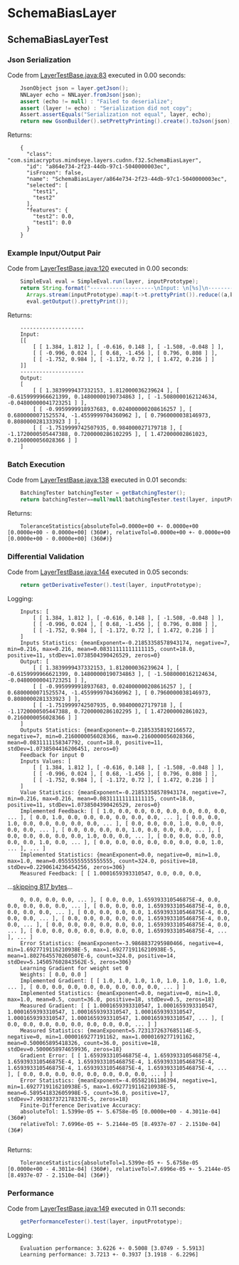 # SchemaBiasLayer
## SchemaBiasLayerTest
### Json Serialization
Code from [LayerTestBase.java:83](../../../../../../../../src/test/java/com/simiacryptus/mindseye/layers/LayerTestBase.java#L83) executed in 0.00 seconds: 
```java
    JsonObject json = layer.getJson();
    NNLayer echo = NNLayer.fromJson(json);
    assert (echo != null) : "Failed to deserialize";
    assert (layer != echo) : "Serialization did not copy";
    Assert.assertEquals("Serialization not equal", layer, echo);
    return new GsonBuilder().setPrettyPrinting().create().toJson(json);
```

Returns: 

```
    {
      "class": "com.simiacryptus.mindseye.layers.cudnn.f32.SchemaBiasLayer",
      "id": "a864e734-2f23-44db-97c1-5040000003ec",
      "isFrozen": false,
      "name": "SchemaBiasLayer/a864e734-2f23-44db-97c1-5040000003ec",
      "selected": [
        "test1",
        "test2"
      ],
      "features": {
        "test2": 0.0,
        "test1": 0.0
      }
    }
```



### Example Input/Output Pair
Code from [LayerTestBase.java:120](../../../../../../../../src/test/java/com/simiacryptus/mindseye/layers/LayerTestBase.java#L120) executed in 0.00 seconds: 
```java
    SimpleEval eval = SimpleEval.run(layer, inputPrototype);
    return String.format("--------------------\nInput: \n[%s]\n--------------------\nOutput: \n%s",
      Arrays.stream(inputPrototype).map(t->t.prettyPrint()).reduce((a,b)->a+",\n"+b).get(),
      eval.getOutput().prettyPrint());
```

Returns: 

```
    --------------------
    Input: 
    [[
    	[ [ 1.384, 1.812 ], [ -0.616, 0.148 ], [ -1.508, -0.048 ] ],
    	[ [ -0.996, 0.024 ], [ 0.68, -1.456 ], [ 0.796, 0.808 ] ],
    	[ [ -1.752, 0.984 ], [ -1.172, 0.72 ], [ 1.472, 0.216 ] ]
    ]]
    --------------------
    Output: 
    [
    	[ [ 1.3839999437332153, 1.812000036239624 ], [ -0.6159999966621399, 0.14800000190734863 ], [ -1.5080000162124634, -0.04800000041723251 ] ],
    	[ [ -0.9959999918937683, 0.024000000208616257 ], [ 0.6800000071525574, -1.4559999704360962 ], [ 0.7960000038146973, 0.8080000281333923 ] ],
    	[ [ -1.7519999742507935, 0.984000027179718 ], [ -1.1720000505447388, 0.7200000286102295 ], [ 1.472000002861023, 0.2160000056028366 ] ]
    ]
```



### Batch Execution
Code from [LayerTestBase.java:138](../../../../../../../../src/test/java/com/simiacryptus/mindseye/layers/LayerTestBase.java#L138) executed in 0.01 seconds: 
```java
    BatchingTester batchingTester = getBatchingTester();
    return batchingTester==null?null:batchingTester.test(layer, inputPrototype);
```

Returns: 

```
    ToleranceStatistics{absoluteTol=0.0000e+00 +- 0.0000e+00 [0.0000e+00 - 0.0000e+00] (360#), relativeTol=0.0000e+00 +- 0.0000e+00 [0.0000e+00 - 0.0000e+00] (360#)}
```



### Differential Validation
Code from [LayerTestBase.java:144](../../../../../../../../src/test/java/com/simiacryptus/mindseye/layers/LayerTestBase.java#L144) executed in 0.05 seconds: 
```java
    return getDerivativeTester().test(layer, inputPrototype);
```
Logging: 
```
    Inputs: [
    	[ [ 1.384, 1.812 ], [ -0.616, 0.148 ], [ -1.508, -0.048 ] ],
    	[ [ -0.996, 0.024 ], [ 0.68, -1.456 ], [ 0.796, 0.808 ] ],
    	[ [ -1.752, 0.984 ], [ -1.172, 0.72 ], [ 1.472, 0.216 ] ]
    ]
    Inputs Statistics: {meanExponent=-0.21853358578943174, negative=7, min=0.216, max=0.216, mean=0.08311111111111115, count=18.0, positive=11, stdDev=1.0738504390426529, zeros=0}
    Output: [
    	[ [ 1.3839999437332153, 1.812000036239624 ], [ -0.6159999966621399, 0.14800000190734863 ], [ -1.5080000162124634, -0.04800000041723251 ] ],
    	[ [ -0.9959999918937683, 0.024000000208616257 ], [ 0.6800000071525574, -1.4559999704360962 ], [ 0.7960000038146973, 0.8080000281333923 ] ],
    	[ [ -1.7519999742507935, 0.984000027179718 ], [ -1.1720000505447388, 0.7200000286102295 ], [ 1.472000002861023, 0.2160000056028366 ] ]
    ]
    Outputs Statistics: {meanExponent=-0.21853358192166572, negative=7, min=0.2160000056028366, max=0.2160000056028366, mean=0.0831111158347792, count=18.0, positive=11, stdDev=1.0738504416206451, zeros=0}
    Feedback for input 0
    Inputs Values: [
    	[ [ 1.384, 1.812 ], [ -0.616, 0.148 ], [ -1.508, -0.048 ] ],
    	[ [ -0.996, 0.024 ], [ 0.68, -1.456 ], [ 0.796, 0.808 ] ],
    	[ [ -1.752, 0.984 ], [ -1.172, 0.72 ], [ 1.472, 0.216 ] ]
    ]
    Value Statistics: {meanExponent=-0.21853358578943174, negative=7, min=0.216, max=0.216, mean=0.08311111111111115, count=18.0, positive=11, stdDev=1.0738504390426529, zeros=0}
    Implemented Feedback: [ [ 1.0, 0.0, 0.0, 0.0, 0.0, 0.0, 0.0, 0.0, ... ], [ 0.0, 1.0, 0.0, 0.0, 0.0, 0.0, 0.0, 0.0, ... ], [ 0.0, 0.0, 1.0, 0.0, 0.0, 0.0, 0.0, 0.0, ... ], [ 0.0, 0.0, 0.0, 1.0, 0.0, 0.0, 0.0, 0.0, ... ], [ 0.0, 0.0, 0.0, 0.0, 1.0, 0.0, 0.0, 0.0, ... ], [ 0.0, 0.0, 0.0, 0.0, 0.0, 1.0, 0.0, 0.0, ... ], [ 0.0, 0.0, 0.0, 0.0, 0.0, 0.0, 1.0, 0.0, ... ], [ 0.0, 0.0, 0.0, 0.0, 0.0, 0.0, 0.0, 1.0, ... ], ... ]
    Implemented Statistics: {meanExponent=0.0, negative=0, min=1.0, max=1.0, mean=0.05555555555555555, count=324.0, positive=18, stdDev=0.2290614236454256, zeros=306}
    Measured Feedback: [ [ 1.0001659393310547, 0.0, 0.0, 0.0,
```
...[skipping 817 bytes](etc/1.txt)...
```
    0, 0.0, 0.0, 0.0, ... ], [ 0.0, 0.0, 1.659393310546875E-4, 0.0, 0.0, 0.0, 0.0, 0.0, ... ], [ 0.0, 0.0, 0.0, 1.659393310546875E-4, 0.0, 0.0, 0.0, 0.0, ... ], [ 0.0, 0.0, 0.0, 0.0, 1.659393310546875E-4, 0.0, 0.0, 0.0, ... ], [ 0.0, 0.0, 0.0, 0.0, 0.0, 1.659393310546875E-4, 0.0, 0.0, ... ], [ 0.0, 0.0, 0.0, 0.0, 0.0, 0.0, 1.659393310546875E-4, 0.0, ... ], [ 0.0, 0.0, 0.0, 0.0, 0.0, 0.0, 0.0, 1.659393310546875E-4, ... ], ... ]
    Error Statistics: {meanExponent=-3.9868837295980466, negative=4, min=1.6927719116210938E-5, max=1.6927719116210938E-5, mean=1.8027645570260507E-6, count=324.0, positive=14, stdDev=5.145057602843562E-5, zeros=306}
    Learning Gradient for weight set 0
    Weights: [ 0.0, 0.0 ]
    Implemented Gradient: [ [ 1.0, 1.0, 1.0, 1.0, 1.0, 1.0, 1.0, 1.0, ... ], [ 0.0, 0.0, 0.0, 0.0, 0.0, 0.0, 0.0, 0.0, ... ] ]
    Implemented Statistics: {meanExponent=0.0, negative=0, min=1.0, max=1.0, mean=0.5, count=36.0, positive=18, stdDev=0.5, zeros=18}
    Measured Gradient: [ [ 1.0001659393310547, 1.0001659393310547, 1.0001659393310547, 1.0001659393310547, 1.0001659393310547, 1.0001659393310547, 1.0001659393310547, 1.0001659393310547, ... ], [ 0.0, 0.0, 0.0, 0.0, 0.0, 0.0, 0.0, 0.0, ... ] ]
    Measured Statistics: {meanExponent=5.7231372637685114E-5, negative=0, min=1.0000169277191162, max=1.0000169277191162, mean=0.500065895418326, count=36.0, positive=18, stdDev=0.5000658974659936, zeros=18}
    Gradient Error: [ [ 1.659393310546875E-4, 1.659393310546875E-4, 1.659393310546875E-4, 1.659393310546875E-4, 1.659393310546875E-4, 1.659393310546875E-4, 1.659393310546875E-4, 1.659393310546875E-4, ... ], [ 0.0, 0.0, 0.0, 0.0, 0.0, 0.0, 0.0, 0.0, ... ] ]
    Error Statistics: {meanExponent=-4.05582161186394, negative=1, min=1.6927719116210938E-5, max=1.6927719116210938E-5, mean=6.589541832605998E-5, count=36.0, positive=17, stdDev=7.993837372178337E-5, zeros=18}
    Finite-Difference Derivative Accuracy:
    absoluteTol: 1.5399e-05 +- 5.6758e-05 [0.0000e+00 - 4.3011e-04] (360#)
    relativeTol: 7.6996e-05 +- 5.2144e-05 [8.4937e-07 - 2.1510e-04] (36#)
    
```

Returns: 

```
    ToleranceStatistics{absoluteTol=1.5399e-05 +- 5.6758e-05 [0.0000e+00 - 4.3011e-04] (360#), relativeTol=7.6996e-05 +- 5.2144e-05 [8.4937e-07 - 2.1510e-04] (36#)}
```



### Performance
Code from [LayerTestBase.java:149](../../../../../../../../src/test/java/com/simiacryptus/mindseye/layers/LayerTestBase.java#L149) executed in 0.11 seconds: 
```java
    getPerformanceTester().test(layer, inputPrototype);
```
Logging: 
```
    Evaluation performance: 3.6226 +- 0.5008 [3.0749 - 5.5913]
    Learning performance: 3.7213 +- 0.3937 [3.1918 - 6.2296]
    
```

